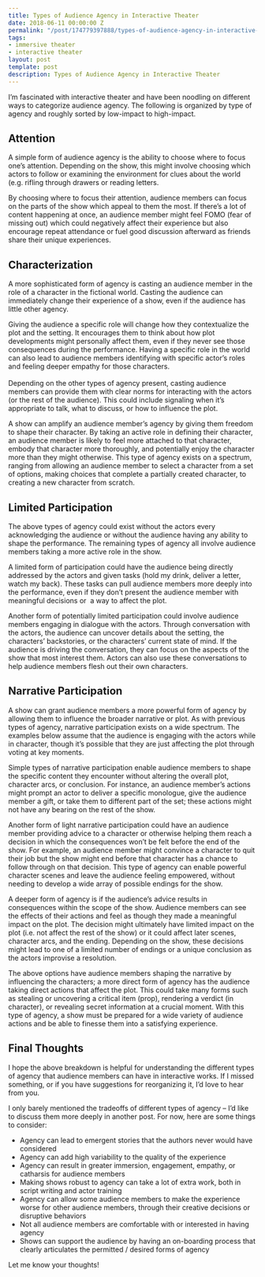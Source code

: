 ```yaml
---
title: Types of Audience Agency in Interactive Theater
date: 2018-06-11 00:00:00 Z
permalink: "/post/174779397888/types-of-audience-agency-in-interactive-theater"
tags:
- immersive theater
- interactive theater
layout: post
template: post
description: Types of Audience Agency in Interactive Theater
---
```


<p>I’m fascinated with interactive theater and have been noodling on different ways to categorize audience agency. The following is organized by type of agency and roughly sorted by low-impact to high-impact.<br></p><h2>Attention</h2><p>A simple form of audience agency is the ability to choose where to focus one’s attention. Depending on the show, this might involve choosing which actors to follow or examining the environment for clues about the world (e.g. rifling through drawers or reading letters.</p><p>By choosing where to focus their attention, audience members can focus on the parts of the show which appeal to them the most. If there’s a lot of content happening at once, an audience member might feel FOMO (fear of missing out) which could negatively affect their experience but also encourage repeat attendance or fuel good discussion afterward as friends share their unique experiences.</p><h2>Characterization</h2><p>A more sophisticated form of agency is casting an audience member in the role of a character in the fictional world. Casting the audience can immediately change their experience of a show, even if the audience has little other agency.</p><p>Giving the audience a specific role will change how they contextualize the plot and the setting. It encourages them to think about how plot developments might personally affect them, even if they never see those consequences during the performance. Having a specific role in the world can also lead to audience members identifying with specific actor’s roles and feeling deeper empathy for those characters.<br><br>Depending on the other types of agency present, casting audience members can provide them with clear norms for interacting with the actors (or the rest of the audience). This could include signaling when it’s appropriate to talk, what to discuss, or how to influence the plot.</p><p>A show can amplify an audience member’s agency by giving them freedom to shape their character. By taking an active role in defining their character, an audience member is likely to feel more attached to that character, embody that character more thoroughly, and potentially enjoy the character more than they might otherwise. This type of agency exists on a spectrum, ranging from allowing an audience member to select a character from a set of options, making choices that complete a partially created character, to creating a new character from scratch.</p><h2>Limited Participation</h2><p>The above types of agency could exist without the actors every acknowledging the audience or without the audience having any ability to shape the performance. The remaining types of agency all involve audience members taking a more active role in the show.</p><p>A limited form of participation could have the audience being directly addressed by the actors and given tasks (hold my drink, deliver a letter, watch my back). These tasks can pull audience members more deeply into the performance, even if they don’t present the audience member with meaningful decisions or&nbsp; a way to affect the plot.</p><p>Another form of potentially limited participation could involve audience members engaging in dialogue with the actors. Through conversation with the actors, the audience can uncover details about the setting, the characters’ backstories, or the characters’ current state of mind. If the audience is driving the conversation, they can focus on the aspects of the show that most interest them. Actors can also use these conversations to help audience members flesh out their own characters.</p><h2>Narrative Participation</h2><p>A show can grant audience members a more powerful form of agency by allowing them to influence the broader narrative or plot. As with previous types of agency, narrative participation exists on a wide spectrum. The examples below assume that the audience is engaging with the actors while in character, though it’s possible that they are just affecting the plot through voting at key moments.</p><p>Simple types of narrative participation enable audience members to shape the specific content they encounter without altering the overall plot, character arcs, or conclusion. For instance, an audience member’s actions might prompt an actor to deliver a specific monologue, give the audience member a gift, or take them to different part of the set; these actions might not have any bearing on the rest of the show.</p><p>Another form of light narrative participation could have an audience member providing advice to a character or otherwise helping them reach a decision in which the consequences won’t be felt before the end of the show. For example, an audience member might convince a character to quit their job but the show might end before that character has a chance to follow through on that decision. This type of agency can enable powerful character scenes and leave the audience feeling empowered, without needing to develop a wide array of possible endings for the show.</p><p>A deeper form of agency is if the audience’s advice results in consequences within the scope of the show. Audience members can see the effects of their actions and feel as though they made a meaningful impact on the plot. The decision might ultimately have limited impact on the plot (i.e. not affect the rest of the show) or it could affect later scenes, character arcs, and the ending. Depending on the show, these decisions might lead to one of a limited number of endings or a unique conclusion as the actors improvise a resolution.<br></p><p>The above options have audience members shaping the narrative by influencing the characters; a more direct form of agency has the audience taking direct actions that affect the plot. This could take many forms such as stealing or uncovering a critical item (prop), rendering a verdict (in character), or revealing secret information at a crucial moment. With this type of agency, a show must be prepared for a wide variety of audience actions and be able to finesse them into a satisfying experience.</p><h2>Final Thoughts</h2><p>I hope the above breakdown is helpful for understanding the different types of agency that audience members can have in interactive works. If I missed something, or if you have suggestions for reorganizing it, I’d love to hear from you.</p><p>I only barely mentioned the tradeoffs of different types of agency – I’d like to discuss them more deeply in another post. For now, here are some things to consider:</p><ul><li>Agency can lead to emergent stories that the authors never would have considered<br></li><li>Agency can add high variability to the quality of the experience</li><li>Agency can result in greater immersion, engagement, empathy, or catharsis for audience members</li><li>Making shows robust to agency can take a lot of extra work, both in script writing and actor training<br></li><li>Agency can allow some audience members to make the experience worse for other audience members, through their creative decisions or disruptive behaviors</li><li>Not all audience members are comfortable with or interested in having agency<br></li><li>Shows can support the audience by having an on-boarding process that clearly articulates the permitted / desired forms of agency</li></ul><p>Let me know your thoughts!</p>